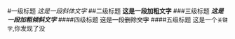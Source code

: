 #一级标题
*这是一段斜体文字*
##二级标题
**这是一段加粗文字**
###三级标题
***这是一段加粗倾斜文字***
####四级标题
~~这是一段删除文字~~
####五级标题
这是一个`关键字`,你发现了没


